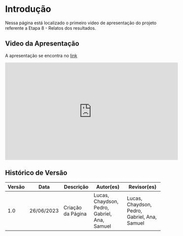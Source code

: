 # Introdução

Nessa página está localizado o primeiro video de apresentação do projeto referente a Etapa 8 - Relatos dos resultados.

## Video da Apresentação

A apresentação se encontra no [link](https://www.youtube.com/watch?v=F2uUG13tBL0)

<iframe width="560" height="315" src="https://www.youtube.com/embed/EAXv8YcH7hw" title="YouTube video player" frameborder="0" allow="accelerometer; autoplay; clipboard-write; encrypted-media; gyroscope; picture-in-picture; web-share" allowfullscreen></iframe>

## Histórico de Versão

| Versão | Data       | Descrição         | Autor(es)                                    | Revisor(es)                                  |
| ------ | ---------- | ----------------- | -------------------------------------------- | -------------------------------------------- |
| 1.0    | 26/06/2023 | Criação da Página | Lucas, Chaydson, Pedro, Gabriel, Ana, Samuel | Lucas, Chaydson, Pedro, Gabriel, Ana, Samuel |
